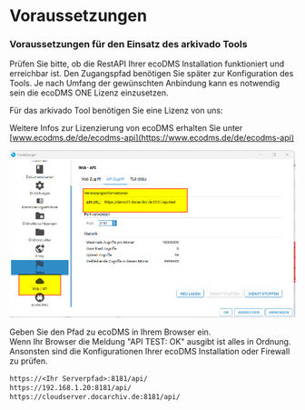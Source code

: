 # Voraussetzungen

### Voraussetzungen für den Einsatz des arkivado Tools

Prüfen Sie bitte, ob die RestAPI Ihrer ecoDMS Installation funktioniert und erreichbar ist. Den Zugangspfad benötigen Sie später zur Konfiguration des Tools.
Je nach Umfang der gewünschten Anbindung kann es notwendig sein die ecoDMS ONE Lizenz einzusetzen.

Für das arkivado Tool benötigen Sie eine Lizenz von uns:

Weitere Infos zur Lizenzierung von ecoDMS erhalten Sie unter    
[www.ecodms.de/de/ecodms-api](https://www.ecodms.de/de/ecodms-api)   


![EcoDMS API-Einstellungen](../img/ecoDMSApiEinstellung.png)   

Geben Sie den Pfad zu ecoDMS in Ihrem Browser ein.    
Wenn Ihr Browser die Meldung "API TEST: OK" ausgibt ist alles in Ordnung.   
Ansonsten sind die Konfigurationen Ihrer ecoDMS Installation oder Firewall zu prüfen.    

  ``` title="Beispielpfade:"
  https://<Ihr Serverpfad>:8181/api/
  https://192.168.1.20:8181/api/
  https://cloudserver.docarchiv.de:8181/api/
  ```     
